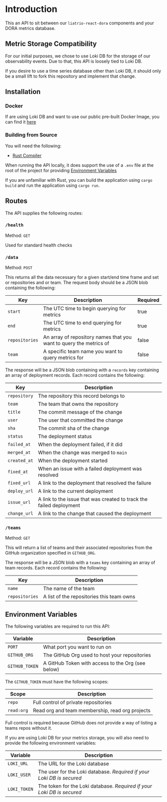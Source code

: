 # Introduction

This an API to sit between our `liatrio-react-dora` components and your DORA metrics database.

## Metric Storage Compatibility

For our initial purposes, we chose to use Loki DB for the storage of our observability events.  Due to that, this API is loosely tied to Loki DB.

If you desire to use a time series database other than Loki DB, it should only be a small lift to fork this repository and implement that change.

## Installation

### Docker

If are using Loki DB and want to use our public pre-built Docker Image, you can find it [here](https://github.com/liatrio/liatrio-dora-api/pkgs/container/liatrio-dora-api)

### Building from Source

You will need the following:

* [Rust Compiler](https://www.rust-lang.org/tools/install)

When running the API locally, it does support the use of a `.env` file at the root of the project for providing [Environment Variables](#environment-variables)

If you are unfamiliar with Rust, you can build the application using `cargo build` and run the application using `cargo run`.

## Routes

The API supplies the following routes:

### `/health`

Method: `GET`

Used for standard health checks

### `/data`

Method: `POST`

This returns all the data necessary for a given start/end time frame and set or repositories and or team. The request body should be a JSON blob containing the following:

| Key            | Description                                                        | Required |
|----------------|--------------------------------------------------------------------|----------|
| `start`        | The UTC time to begin querying for metrics                         | true     |
| `end`          | The UTC time to end querying for metrics                           | true     |
| `repositories` | An array of repository names that you want to query the metrics of | false    |
| `team`         | A specific team name you want to query metrics for                 | false    |

The response will be a JSON blob containing with a `records` key containing an array of deployment records. Each record contains the following:

| Key          | Description                                                         |
|--------------|---------------------------------------------------------------------|
| `repository` | The repository this record belongs to                               |
| `team`       | The team that owns the repository                                   |
| `title`      | The commit message of the change                                    |
| `user`       | The user that committed the change                                  |
| `sha`        | The commit sha of the change                                        |
| `status`     | The deployment status                                               |
| `failed_at`  | When the deployment failed, if it did                               |
| `merged_at`  | When the change was merged to `main`                                |
| `created_at` | When the deployment started                                         |
| `fixed_at`   | When an issue with a failed deployment was resolved                 |
| `fixed_url`  | A link to the deployment that resolved the failure                  |
| `deploy_url` | A link to the current deployment                                    |
| `issue_url`  | A link to the issue that was created to track the failed deployment |
| `change_url` | A link to the change that caused the deployment                     |

### `/teams`

Method: `GET`

This will return a list of teams and their associated repositories from the GitHub organization specified in `GITHUB_ORG`.

The response will be a JSON blob with a `teams` key containing an array of team records. Each record contains the following:

| Key            | Description                               |
|----------------|-------------------------------------------|
| `name`         | The name of the team                      |
| `repositories` | A list of the repositories this team owns |

## Environment Variables

The following variables are required to run this API:

| Variable       | Description                                       |
|----------------|---------------------------------------------------|
| `PORT`         | What port you want to run on                      |
| `GITHUB_ORG`   | The GitHub Org used to host your repositories     |
| `GITHUB_TOKEN` | A GitHub Token with access to the Org (see below) |

The `GITHUB_TOKEN` must have the following scopes:

| Scope      | Description                                     |
|------------|-------------------------------------------------|
| `repo`     | Full control of private repositories            |
| `read:org` | Read org and team membership, read org projects |

Full control is required because GitHub does not provide a way of listing a teams repos without it.

If you are using Loki DB for your metrics storage, you will also need to provide the following environment variables:

| Variable     | Description                                                            |
|--------------|------------------------------------------------------------------------|
| `LOKI_URL`   | The URL for the Loki database                                          |
| `LOKI_USER`  | The user for the Loki database. _Required if your Loki DB is secured_  |
| `LOKI_TOKEN` | The token for the Loki database. _Required if your Loki DB is secured_ |
